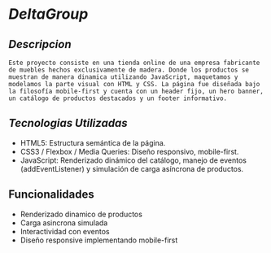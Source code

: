 # *DeltaGroup*

 ## *Descripcion*

    Este proyecto consiste en una tienda online de una empresa fabricante de muebles hechos exclusivamente de madera. Donde los productos se muestran de manera dinamica utilizando JavaScript, maquetamos y modelamos la parte visual con HTML y CSS. La página fue diseñada bajo la filosofía mobile-first y cuenta con un header fijo, un hero banner, un catálogo de productos destacados y un footer informativo.

 ## *Tecnologias Utilizadas*

 - HTML5: Estructura semántica de la página.
 - CSS3 / Flexbox / Media Queries: Diseño responsivo, mobile-first.
 - JavaScript: Renderizado dinámico del catálogo, manejo de eventos (addEventListener) y simulación de carga asíncrona de productos.

## Funcionalidades

 - Renderizado dinamico de productos
 - Carga asincrona simulada
 - Interactividad con eventos
 - Diseño responsive implementando mobile-first
